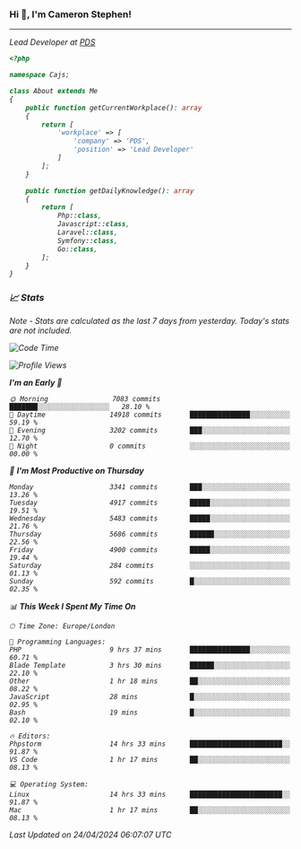 ### Hi 👋, I'm Cameron Stephen!
<hr>
<p><em>Lead Developer at <a href="https://prindatasolutions.co.uk">PDS</a></p>


```php
<?php

namespace Cajs;

class About extends Me
{
    public function getCurrentWorkplace(): array
    {
        return [
            'workplace' => [
                'company' => 'PDS',
                'position' => 'Lead Developer'
            ]
        ];
    }

    public function getDailyKnowledge(): array
    {
        return [
            Php::class,
            Javascript::class,
            Laravel::class,
            Symfony::class,
            Go::class,
        ];
    }
}
```

### 📈 Stats
<p><em>Note - Stats are calculated as the last 7 days from yesterday. Today's stats are not included.</em></p>


<!--START_SECTION:waka-->
![Code Time](http://img.shields.io/badge/Code%20Time-3%2C777%20hrs%203%20mins-blue)

![Profile Views](http://img.shields.io/badge/Profile%20Views-0-blue)

**I'm an Early 🐤** 

```text
🌞 Morning                7083 commits        ███████░░░░░░░░░░░░░░░░░░   28.10 % 
🌆 Daytime                14918 commits       ███████████████░░░░░░░░░░   59.19 % 
🌃 Evening                3202 commits        ███░░░░░░░░░░░░░░░░░░░░░░   12.70 % 
🌙 Night                  0 commits           ░░░░░░░░░░░░░░░░░░░░░░░░░   00.00 % 
```
📅 **I'm Most Productive on Thursday** 

```text
Monday                   3341 commits        ███░░░░░░░░░░░░░░░░░░░░░░   13.26 % 
Tuesday                  4917 commits        █████░░░░░░░░░░░░░░░░░░░░   19.51 % 
Wednesday                5483 commits        █████░░░░░░░░░░░░░░░░░░░░   21.76 % 
Thursday                 5686 commits        ██████░░░░░░░░░░░░░░░░░░░   22.56 % 
Friday                   4900 commits        █████░░░░░░░░░░░░░░░░░░░░   19.44 % 
Saturday                 284 commits         ░░░░░░░░░░░░░░░░░░░░░░░░░   01.13 % 
Sunday                   592 commits         █░░░░░░░░░░░░░░░░░░░░░░░░   02.35 % 
```


📊 **This Week I Spent My Time On** 

```text
🕑︎ Time Zone: Europe/London

💬 Programming Languages: 
PHP                      9 hrs 37 mins       ███████████████░░░░░░░░░░   60.71 % 
Blade Template           3 hrs 30 mins       ██████░░░░░░░░░░░░░░░░░░░   22.10 % 
Other                    1 hr 18 mins        ██░░░░░░░░░░░░░░░░░░░░░░░   08.22 % 
JavaScript               28 mins             █░░░░░░░░░░░░░░░░░░░░░░░░   02.95 % 
Bash                     19 mins             █░░░░░░░░░░░░░░░░░░░░░░░░   02.10 % 

🔥 Editors: 
Phpstorm                 14 hrs 33 mins      ███████████████████████░░   91.87 % 
VS Code                  1 hr 17 mins        ██░░░░░░░░░░░░░░░░░░░░░░░   08.13 % 

💻 Operating System: 
Linux                    14 hrs 33 mins      ███████████████████████░░   91.87 % 
Mac                      1 hr 17 mins        ██░░░░░░░░░░░░░░░░░░░░░░░   08.13 % 
```


 Last Updated on 24/04/2024 06:07:07 UTC
<!--END_SECTION:waka-->
